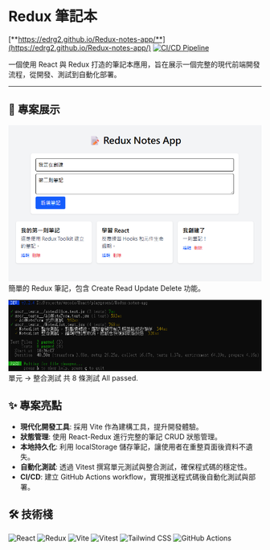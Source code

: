 # Redux 筆記本

[**https://edrg2.github.io/Redux-notes-app/**](https://edrg2.github.io/Redux-notes-app/)
[![CI/CD Pipeline](https://github.com/edrg2/Redux-notes-app/actions/workflows/ci.yml/badge.svg)](https://github.com/edrg2/Redux-notes-app/actions)

一個使用 React 與 Redux 打造的筆記本應用，旨在展示一個完整的現代前端開發流程，從開發、測試到自動化部署。

---

## 📌 專案展示

![我的 Redux 筆記本截圖](assets/note.png)
簡單的 Redux 筆記，包含 Create Read Update Delete 功能。

![我的 Vitest 測試截圖](assets/test.png)
單元 -> 整合測試 共 8 條測試 All passed.

## ✨ 專案亮點

- **現代化開發工具**: 採用 Vite 作為建構工具，提升開發體驗。
- **狀態管理**: 使用 React-Redux 進行完整的筆記 CRUD 狀態管理。
- **本地持久化**: 利用 localStorage 儲存筆記，讓使用者在重整頁面後資料不遺失。
- **自動化測試**: 透過 Vitest 撰寫單元測試與整合測試，確保程式碼的穩定性。
- **CI/CD**: 建立 GitHub Actions workflow，實現推送程式碼後自動化測試與部署。

## 🛠️ 技術棧

<p align="left">
  <img src="https://img.shields.io/badge/React-61DAFB?style=for-the-badge&logo=react&logoColor=black" alt="React">
  <img src="https://img.shields.io/badge/Redux-764ABC?style=for-the-badge&logo=redux&logoColor=white" alt="Redux">
  <img src="https://img.shields.io/badge/Vite-646CFF?style=for-the-badge&logo=vite&logoColor=white" alt="Vite">
  <img src="https://img.shields.io/badge/Vitest-6E9F18?style=for-the-badge&logo=vitest&logoColor=white" alt="Vitest">
  <img src="https://img.shields.io/badge/Tailwind_CSS-06B6D4?style=for-the-badge&logo=tailwindcss&logoColor=white" alt="Tailwind CSS">
  <img src="https://img.shields.io/badge/GitHub_Actions-2088FF?style=for-the-badge&logo=github-actions&logoColor=white" alt="GitHub Actions">
</p>

##
